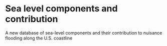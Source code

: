 # Sea level components and contribution
A new database of sea-level components and their contribution to nuisance flooding   along the U.S. coastline
